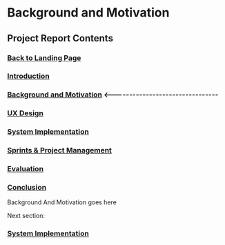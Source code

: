 # Background and Motivation

## Project Report Contents

###  [Back to Landing Page](../README.md)

###  [Introduction](Introduction.md) 

### [Background and Motivation](BackgroundAndMotivation.md) <--------------------------------

### [UX Design](UXDesign.md)

### [System Implementation](SystemImplementation.md)

### [Sprints & Project Management](SprintsAndProjectManagements.md)

### [Evaluation](Evaluation.md)

### [Conclusion](Conclusion.md)

Background And Motivation goes here

Next section:

### [System Implementation](SystemImplementation.md)

